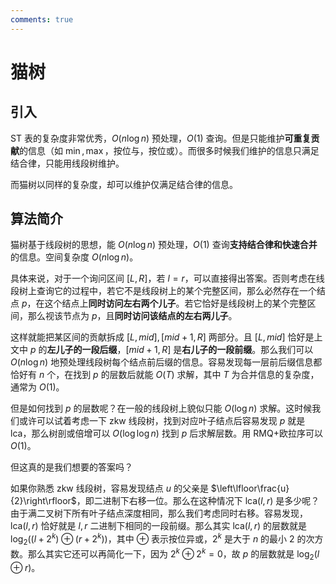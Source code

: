 ```yaml
---
comments: true
---
```


# 猫树

## 引入

ST 表的复杂度非常优秀，$O(n\log n)$ 预处理，$O(1)$ 查询。但是只能维护**可重复贡献**的信息（如 $\min,\max$，按位与，按位或）。而很多时候我们维护的信息只满足结合律，只能用线段树维护。

而猫树以同样的复杂度，却可以维护仅满足结合律的信息。

## 算法简介

猫树基于线段树的思想，能 $O(n\log n)$ 预处理，$O(1)$ 查询**支持结合律和快速合并**的信息。空间复杂度 $O(n\log n)$。

具体来说，对于一个询问区间 $[L,R]$，若 $l=r$，可以直接得出答案。否则考虑在线段树上查询它的过程中，若它不是线段树上的某个完整区间，那么必然存在一个结点 $p$，在这个结点上**同时访问左右两个儿子**。若它恰好是线段树上的某个完整区间，那么视该节点为 $p$，且**同时访问该结点的左右两儿子**。

这样就能把某区间的贡献拆成 $[L,mid],[mid+1,R]$ 两部分。且 $[L,mid]$ 恰好是上文中 $p$ 的**左儿子的一段后缀**，$[mid+1,R]$ 是**右儿子的一段前缀**。那么我们可以 $O(n\log n)$ 地预处理线段树每个结点前后缀的信息。容易发现每一层前后缀信息都恰好有 $n$ 个，在找到 $p$ 的层数后就能 $O(T)$ 求解，其中 $T$ 为合并信息的复杂度，通常为 $O(1)$。

但是如何找到 $p$ 的层数呢？在一般的线段树上貌似只能 $O(\log n)$ 求解。这时候我们或许可以试着考虑一下 zkw 线段树，找到对应叶子结点后容易发现 $p$ 就是 $\mathrm{lca}$，那么树剖或倍增可以 $O(\log\log n)$ 找到 $p$ 后求解层数。用 RMQ+欧拉序可以 $O(1)$。

但这真的是我们想要的答案吗？

如果你熟悉 zkw 线段树，容易发现结点 $u$ 的父亲是 $\left\lfloor\frac{u}{2}\right\rfloor$，即二进制下右移一位。那么在这种情况下 $\mathrm{lca}(l,r)$ 是多少呢？由于满二叉树下所有叶子结点深度相同，那么我们考虑同时右移。容易发现，$\mathrm{lca}(l,r)$ 恰好就是 $l,r$ 二进制下相同的一段前缀。那么其实 $\mathrm{lca}(l,r)$ 的层数就是 $\log_2((l+2^k)\oplus (r+2^k))$，其中 $\oplus$ 表示按位异或，$2^k$ 是大于 $n$ 的最小 $2$ 的次方数。那么其实它还可以再简化一下，因为 $2^k\oplus 2^k=0$，故 $p$ 的层数就是 $\log_2(l\oplus r)$。

